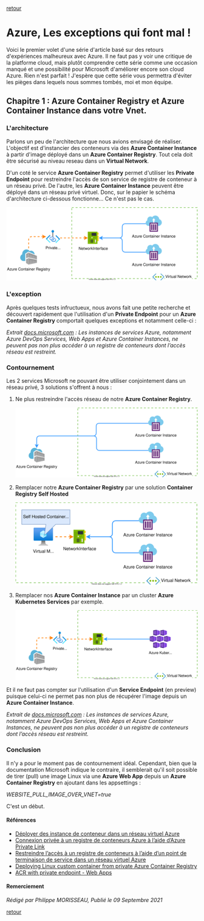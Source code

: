 [retour](../index.md)

# Azure, Les exceptions qui font mal ! 

Voici le premier volet d'une série d'article basé sur des retours d'expériences malheureux avec Azure.
Il ne faut pas y voir une critique de la platforme cloud, mais plutôt comprendre cette série comme une occasion manqué et une possibilité pour Microsoft d'améliorer encore son cloud Azure. Rien n'est parfait !
J'espère que cette série vous permettra d'éviter les pièges dans lequels nous sommes tombés, moi et mon équipe.

## Chapitre 1 : Azure Container Registry et Azure Container Instance dans votre Vnet.

### L'architecture

Parlons un peu de l'architecture que nous avions envisagé de réaliser.
L'objectif est d'instancier des conteneurs via des **Azure Container Instance** à partir d'image déployé dans un **Azure Container Registry**. Tout cela doit être sécurisé au niveau reseau dans un **Virtual Network**.

D'un coté le service **Azure Container Registry** permet d'utiliser les **Private Endpoint** pour restreindre l'accès de son service de registre de conteneur à un réseau privé.
De l'autre, les **Azure Container Instance** peuvent être déployé dans un réseau privé virtuel.
Donc, sur le papier le schéma d'architecture ci-dessous fonctionne... Ce n'est pas le cas.

![archi 1](../img/azureException.acrAndAciWithVnet.svg)

### L'exception

Après quelques tests infructueux, nous avons fait une petite recherche et découvert rapidement que l'utilisation d'un **Private Endpoint** pour un **Azure Container Registry** comportait quelques exceptions et notamment celle-ci : 

_Extrait [docs.microsoft.com](https://docs.microsoft.com/fr-fr/azure/container-registry/container-registry-private-link) : Les instances de services Azure, notamment Azure DevOps Services, Web Apps et Azure Container Instances, ne peuvent pas non plus accéder à un registre de conteneurs dont l’accès réseau est restreint._

### Contournement

Les 2 services Microsoft ne pouvant être utiliser conjointement dans un réseau privé, 3 solutions s'offrent à nous :
1. Ne plus restreindre l'accès réseau de notre **Azure Container Registry**.
   
   ![archi 2](../img/azureException.acrAndAciWithVnet1.svg)
2. Remplacer notre **Azure Container Registry** par une solution **Container Registry Self Hosted**
   
   ![archi 3](../img/azureException.acrAndAciWithVnet2.svg)
2. Remplacer nos **Azure Container Instance** par un cluster **Azure Kubernetes Services** par exemple.
   
   ![archi 3](../img/azureException.acrAndAciWithVnet3.svg)

Et il ne faut pas compter sur l'utilisation d'un **Service Endpoint** (en preview) puisque celui-ci ne permet pas non plus de récupérer l'image depuis un **Azure Container Instance**.

_Extrait de [docs.microsoft.com](https://docs.microsoft.com/fr-fr/azure/container-registry/container-registry-vnet#preview-limitations) : Les instances de services Azure, notamment Azure DevOps Services, Web Apps et Azure Container Instances, ne peuvent pas non plus accéder à un registre de conteneurs dont l’accès réseau est restreint._

### Conclusion

Il n'y a pour le moment pas de contournement idéal. 
Cependant, bien que la documentation Microsoft indique le contraire, il semblerait qu'il soit possible de tirer (pull) une image Linux via une **Azure Web App** depuis un **Azure Container Registry** en ajoutant dans les appsettings :

_WEBSITE_PULL_IMAGE_OVER_VNET=true_

C'est un début.

#### Références

- [Déployer des instance de conteneur dans un réseau virtuel Azure](https://docs.microsoft.com/fr-fr/azure/container-instances/container-instances-vnet)
- [Connexion privée à un registre de conteneurs Azure à l’aide d’Azure Private Link](https://docs.microsoft.com/fr-fr/azure/container-registry/container-registry-private-link)
- [Restreindre l’accès à un registre de conteneurs à l’aide d’un point de terminaison de service dans un réseau virtuel Azure](https://docs.microsoft.com/fr-fr/azure/container-registry/container-registry-vnet#preview-limitations)
- [Deploying Linux custom container from private Azure Container Registry](https://azure.github.io/AppService/2021/07/03/Linux-container-from-ACR-with-private-endpoint.html)
- [ACR with private endpoint - Web Apps](https://github.com/MicrosoftDocs/azure-docs/issues/78210)

#### Remerciement


_Rédigé par Philippe MORISSEAU, Publié le 09 Septembre 2021_

[retour](../index.md)